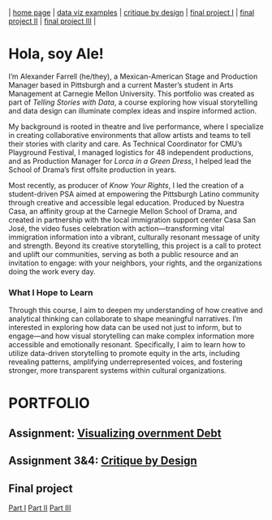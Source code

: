 | [home page](https://cmustudent.github.io/tswd-portfolio-templates/) | [data viz examples](dataviz-examples) | [critique by design](critique-by-design) | [final project I](final-project-part-one) | [final project II](final-project-part-two) | [final project III](final-project-part-three) |

# Hola, soy Ale!

I’m Alexander Farrell (he/they), a Mexican-American Stage and Production Manager based in Pittsburgh and a current Master’s student in Arts Management at Carnegie Mellon University.  This portfolio was created as part of *Telling Stories with Data*, a course exploring how visual storytelling and data design can illuminate complex ideas and inspire informed action.

My background is rooted in theatre and live performance, where I specialize in creating collaborative environments that allow artists and teams to tell their stories with clarity and care.  As Technical Coordinator for CMU’s Playground Festival, I managed logistics for 48 independent productions, and as Production Manager for *Lorca in a Green Dress*, I helped lead the School of Drama’s first offsite production in years.

Most recently, as producer of *Know Your Rights*, I led the creation of a student-driven PSA aimed at empowering the Pittsburgh Latino community through creative and accessible legal education.  Produced by Nuestra Casa, an affinity group at the Carnegie Mellon School of Drama, and created in partnership with the local immigration support center Casa San José, the video fuses celebration with action—transforming vital immigration information into a vibrant, culturally resonant message of unity and strength. Beyond its creative storytelling, this project is a call to protect and uplift our communities, serving as both a public resource and an invitation to engage: with your neighbors, your rights, and the organizations doing the work every day.

### What I Hope to Learn
Through this course, I aim to deepen my understanding of how creative and analytical thinking can collaborate to shape meaningful narratives.  I’m interested in exploring how data can be used not just to inform, but to engage—and how visual storytelling can make complex information more accessible and emotionally resonant.  Specifically, I aim to learn how to utilize data-driven storytelling to promote equity in the arts, including revealing patterns, amplifying underrepresented voices, and fostering stronger, more transparent systems within cultural organizations.

# PORTFOLIO

## Assignment: [Visualizing overnment Debt](visualizing-government-debt)

## Assignment 3&4: [Critique by Design](critique-by-design)

## Final project
[Part I](final-project-part-one)
[Part II](final-project-part-two)
[Part III](final-project-part-three)


